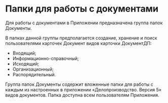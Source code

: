# Папки для работы с документами

Для работы с документами в Приложении предназначена группа папок Документы.

В папках данной группы предполагается создание, хранение и поиск пользователями карточек Документ видов карточки ДокументДП:

- Входящий;
- Информационно-справочный;
- Исходящий;
- Организационный;
- Распорядительный.

Группа папок Документы содержит вложенные папки для работы с каждым из настроенных в приложении «Делопроизводство. Версия 5» видов документов. Папка доступна всем пользователям Приложения.